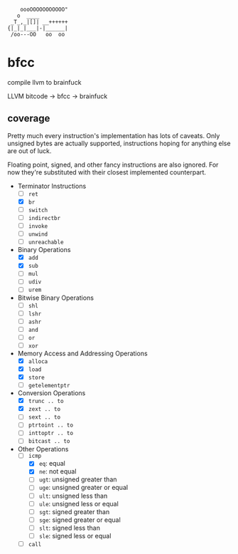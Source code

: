 ```
    oooOOOOOOOOOOO"
   o  ____
 _T_,_|[]| __++++++
{|_|_|___|-|______|
 /oo---OO   oo  oo
```

# bfcc

compile llvm to brainfuck

LLVM bitcode -> bfcc -> brainfuck

## coverage

Pretty much every instruction's implementation has lots of caveats. Only
unsigned bytes are actually supported, instructions hoping for anything else
are out of luck.

Floating point, signed, and other fancy instructions are also ignored. For now
they're substituted with their closest implemented counterpart.

- Terminator Instructions
  - [ ] `ret`
  - [x] `br`
  - [ ] `switch`
  - [ ] `indirectbr`
  - [ ] `invoke`
  - [ ] `unwind`
  - [ ] `unreachable`
- Binary Operations
  - [x] `add`
  - [x] `sub`
  - [ ] `mul`
  - [ ] `udiv`
  - [ ] `urem`
- Bitwise Binary Operations
  - [ ] `shl`
  - [ ] `lshr`
  - [ ] `ashr`
  - [ ] `and`
  - [ ] `or`
  - [ ] `xor`
- Memory Access and Addressing Operations
  - [x] `alloca`
  - [x] `load`
  - [x] `store`
  - [ ] `getelementptr`
- Conversion Operations
  - [x] `trunc .. to`
  - [x] `zext .. to`
  - [ ] `sext .. to`
  - [ ] `ptrtoint .. to`
  - [ ] `inttoptr .. to`
  - [ ] `bitcast .. to`
- Other Operations
  - [ ] `icmp`
    - [x] `eq`: equal
    - [x] `ne`: not equal
    - [ ] `ugt`: unsigned greater than
    - [ ] `uge`: unsigned greater or equal
    - [ ] `ult`: unsigned less than
    - [ ] `ule`: unsigned less or equal
    - [ ] `sgt`: signed greater than
    - [ ] `sge`: signed greater or equal
    - [ ] `slt`: signed less than
    - [ ] `sle`: signed less or equal
  - [ ] `call`
